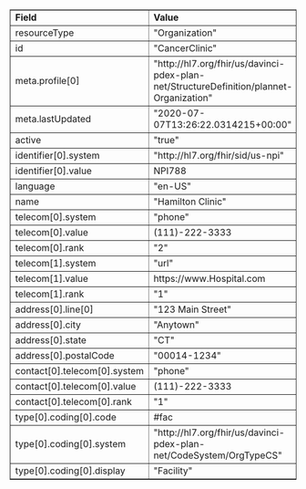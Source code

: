 <table border="1"><tr><td><b>Field</b></td><td><b>Value</b></td></tr>
<tr><td>resourceType</td><td>
"Organization"
</td></tr>
<tr><td>id</td><td>
"CancerClinic"
</td></tr>
<tr><td>meta.profile[0]</td><td>"http://hl7.org/fhir/us/davinci-pdex-plan-net/StructureDefinition/plannet-Organization"</td></tr>
<tr><td>meta.lastUpdated</td><td>
"2020-07-07T13:26:22.0314215+00:00"
</td></tr>
<tr><td>active</td><td>
"true"
</td></tr>
<tr><td>identifier[0].system</td><td>
"http://hl7.org/fhir/sid/us-npi"
</td></tr>
<tr><td>identifier[0].value</td><td>
NPI788
</td></tr>
<tr><td>language</td><td>
"en-US"
</td></tr>
<tr><td>name</td><td>
"Hamilton Clinic"
</td></tr>
<tr><td>telecom[0].system</td><td>
"phone"
</td></tr>
<tr><td>telecom[0].value</td><td>
(111)-222-3333
</td></tr>
<tr><td>telecom[0].rank</td><td>
"2"
</td></tr>
<tr><td>telecom[1].system</td><td>
"url"
</td></tr>
<tr><td>telecom[1].value</td><td>
https://www.Hospital.com
</td></tr>
<tr><td>telecom[1].rank</td><td>
"1"
</td></tr>
<tr><td>address[0].line[0]</td><td>"123 Main Street"</td></tr>
<tr><td>address[0].city</td><td>
"Anytown"
</td></tr>
<tr><td>address[0].state</td><td>
"CT"
</td></tr>
<tr><td>address[0].postalCode</td><td>
"00014-1234"
</td></tr>
<tr><td>contact[0].telecom[0].system</td><td>
"phone"
</td></tr>
<tr><td>contact[0].telecom[0].value</td><td>
(111)-222-3333
</td></tr>
<tr><td>contact[0].telecom[0].rank</td><td>
"1"
</td></tr>
<tr><td>type[0].coding[0].code</td><td>
#fac
</td></tr>
<tr><td>type[0].coding[0].system</td><td>
"http://hl7.org/fhir/us/davinci-pdex-plan-net/CodeSystem/OrgTypeCS"
</td></tr>
<tr><td>type[0].coding[0].display</td><td>
"Facility"
</td></tr>
</table>

